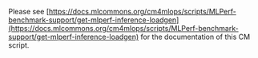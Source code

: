 Please see [https://docs.mlcommons.org/cm4mlops/scripts/MLPerf-benchmark-support/get-mlperf-inference-loadgen](https://docs.mlcommons.org/cm4mlops/scripts/MLPerf-benchmark-support/get-mlperf-inference-loadgen) for the documentation of this CM script.
